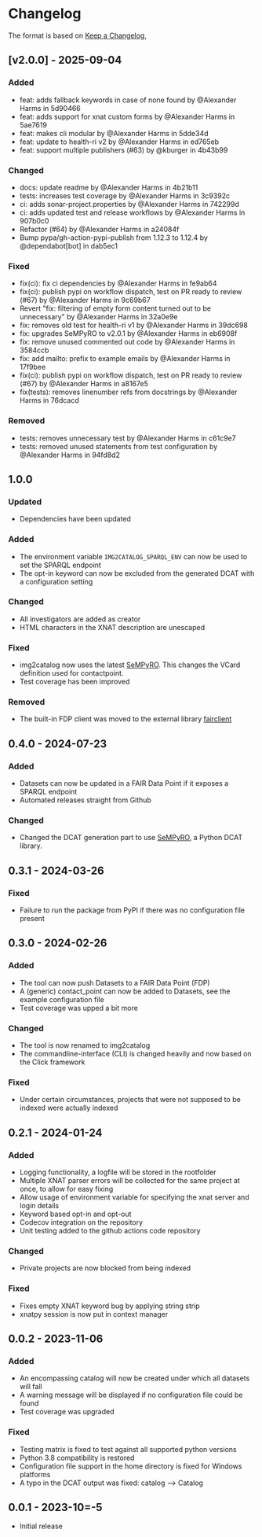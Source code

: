 # Changelog

The format is based on [Keep a Changelog](https://keepachangelog.com/en/1.1.0/),

## [v2.0.0] - 2025-09-04

### Added
- feat: adds fallback keywords in case of none found by @Alexander Harms in 5d90466
- feat: adds support for xnat custom forms by @Alexander Harms in 5ae7619
- feat: makes cli modular by @Alexander Harms in 5dde34d
- feat: update to health-ri v2 by @Alexander Harms in ed765eb
- feat: support multiple publishers (#63) by @kburger in 4b43b99


### Changed
- docs: update readme by @Alexander Harms in 4b21b11
- tests: increases test coverage by @Alexander Harms in 3c9392c
- ci: adds sonar-project.properties by @Alexander Harms in 742299d
- ci: adds updated test and release workflows by @Alexander Harms in 907b0c0
- Refactor (#64) by @Alexander Harms in a24084f
- Bump pypa/gh-action-pypi-publish from 1.12.3 to 1.12.4 by @dependabot[bot] in dab5ec1


### Fixed
- fix(ci): fix ci dependencies by @Alexander Harms in fe9ab64
- fix(ci): publish pypi on workflow dispatch, test on PR ready to review (#67) by @Alexander Harms in 9c69b67
- Revert "fix: filtering of empty form content turned out to be unnecessary" by @Alexander Harms in 32a0e9e
- fix: removes old test for health-ri v1 by @Alexander Harms in 39dc698
- fix: upgrades SeMPyRO to v2.0.1 by @Alexander Harms in eb6908f
- fix: remove unused commented out code by @Alexander Harms in 3584ccb
- fix: add mailto: prefix to example emails by @Alexander Harms in 17f9bee
- fix(ci): publish pypi on workflow dispatch, test on PR ready to review (#67) by @Alexander Harms in a8167e5
- fix(tests): removes linenumber refs from docstrings by @Alexander Harms in 76dcacd


### Removed
- tests: removes unnecessary test by @Alexander Harms in c61c9e7
- tests: removed unused statements from test configuration by @Alexander Harms in 94fd8d2

## 1.0.0

### Updated

* Dependencies have been updated

### Added

* The environment variable `IMG2CATALOG_SPARQL_ENV` can now be used to set the SPARQL endpoint
* The opt-in keyword can now be excluded from the generated DCAT with a configuration setting

### Changed

* All investigators are added as creator
* HTML characters in the XNAT description are unescaped

### Fixed

* img2catalog now uses the latest [SeMPyRO](https://github.com/health-RI/sempyro). This changes
the VCard definition used for contactpoint.
* Test coverage has been improved

### Removed

* The built-in FDP client was moved to the external library [fairclient](https://github.com/health-RI/fairclient)

## 0.4.0 - 2024-07-23

### Added

* Datasets can now be updated in a FAIR Data Point if it exposes a SPARQL endpoint
* Automated releases straight from Github

### Changed

* Changed the DCAT generation part to use [SeMPyRO](https://github.com/health-RI/sempyro), a Python DCAT library.

## 0.3.1 - 2024-03-26

### Fixed

* Failure to run the package from PyPI if there was no configuration file present

## 0.3.0 - 2024-02-26

### Added

* The tool can now push Datasets to a FAIR Data Point (FDP)
* A (generic) contact_point can now be added to Datasets, see the example configuration file
* Test coverage was upped a bit more

### Changed

* The tool is now renamed to img2catalog
* The commandline-interface (CLI) is changed heavily and now based on the Click framework

### Fixed

* Under certain circumstances, projects that were not supposed to be indexed were actually indexed

## 0.2.1 - 2024-01-24

### Added

* Logging functionality, a logfile will be stored in the rootfolder
* Multiple XNAT parser errors will be collected for the same project at once, to allow for easy fixing
* Allow usage of environment variable for specifying the xnat server and login details
* Keyword based opt-in and opt-out
* Codecov integration on the repository
* Unit testing added to the github actions code repository

### Changed

* Private projects are now blocked from being indexed

### Fixed

* Fixes empty XNAT keyword bug by applying string strip
* xnatpy session is now put in context manager

## 0.0.2 - 2023-11-06

### Added

* An encompassing catalog will now be created under which all datasets will fall
* A warning message will be displayed if no configuration file could be found
* Test coverage was upgraded

### Fixed

* Testing matrix is fixed to test against all supported python versions
* Python 3.8 compatibility is restored
* Configuration file support in the home directory is fixed for Windows platforms
* A typo in the DCAT output was fixed: catalog --> Catalog

## 0.0.1 - 2023-10=-5

* Initial release
